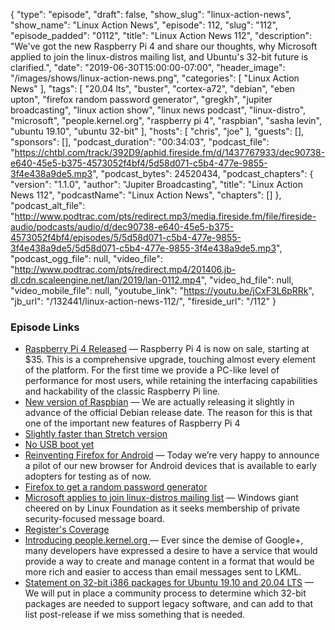 {
  "type": "episode",
  "draft": false,
  "show_slug": "linux-action-news",
  "show_name": "Linux Action News",
  "episode": 112,
  "slug": "112",
  "episode_padded": "0112",
  "title": "Linux Action News 112",
  "description": "We've got the new Raspberry Pi 4 and share our thoughts, why Microsoft applied to join the linux-distros mailing list, and Ubuntu's 32-bit future is clarified.",
  "date": "2019-06-30T15:00:00-07:00",
  "header_image": "/images/shows/linux-action-news.png",
  "categories": [
    "Linux Action News"
  ],
  "tags": [
    "20.04 lts",
    "buster",
    "cortex-a72",
    "debian",
    "eben upton",
    "firefox random password generator",
    "gregkh",
    "jupiter broadcasting",
    "linux action show",
    "linux news podcast",
    "linux-distro",
    "microsoft",
    "people.kernel.org",
    "raspberry pi 4",
    "raspbian",
    "sasha levin",
    "ubuntu 19.10",
    "ubuntu 32-bit"
  ],
  "hosts": [
    "chris",
    "joe"
  ],
  "guests": [],
  "sponsors": [],
  "podcast_duration": "00:34:03",
  "podcast_file": "https://chtbl.com/track/392D9/aphid.fireside.fm/d/1437767933/dec90738-e640-45e5-b375-4573052f4bf4/5d58d071-c5b4-477e-9855-3f4e438a9de5.mp3",
  "podcast_bytes": 24520434,
  "podcast_chapters": {
    "version": "1.1.0",
    "author": "Jupiter Broadcasting",
    "title": "Linux Action News 112",
    "podcastName": "Linux Action News",
    "chapters": []
  },
  "podcast_alt_file": "http://www.podtrac.com/pts/redirect.mp3/media.fireside.fm/file/fireside-audio/podcasts/audio/d/dec90738-e640-45e5-b375-4573052f4bf4/episodes/5/5d58d071-c5b4-477e-9855-3f4e438a9de5/5d58d071-c5b4-477e-9855-3f4e438a9de5.mp3",
  "podcast_ogg_file": null,
  "video_file": "http://www.podtrac.com/pts/redirect.mp4/201406.jb-dl.cdn.scaleengine.net/lan/2019/lan-0112.mp4",
  "video_hd_file": null,
  "video_mobile_file": null,
  "youtube_link": "https://youtu.be/jCxF3L6pRRk",
  "jb_url": "/132441/linux-action-news-112/",
  "fireside_url": "/112"
}


### Episode Links

  * [Raspberry Pi 4 Released](https://www.raspberrypi.org/blog/raspberry-pi-4-on-sale-now-from-35/ "Raspberry Pi 4 Released") — Raspberry Pi 4 is now on sale, starting at $35. This is a comprehensive upgrade, touching almost every element of the platform. For the first time we provide a PC-like level of performance for most users, while retaining the interfacing capabilities and hackability of the classic Raspberry Pi line.
  * [New version of Raspbian](https://www.raspberrypi.org/blog/buster-the-new-version-of-raspbian/ "New version of Raspbian") — We are actually releasing it slightly in advance of the official Debian release date. The reason for this is that one of the important new features of Raspberry Pi 4 
  * [Slightly faster than Stretch version](https://www.phoronix.com/scan.php?page=article&item=raspbian-10-benchmarks "Slightly faster than Stretch version")
  * [No USB boot yet](https://www.raspberrypi.org/blog/raspberry-pi-4-on-sale-now-from-35/#comment-1510410 "No USB boot yet")
  * [Reinventing Firefox for Android](https://blog.mozilla.org/futurereleases/2019/06/27/reinventing-firefox-for-android-a-preview/ "Reinventing Firefox for Android") — Today we’re very happy to announce a pilot of our new browser for Android devices that is available to early adopters for testing as of now. 
  * [Firefox to get a random password generator](https://www.zdnet.com/article/firefox-to-get-a-random-password-generator-like-chrome/ "Firefox to get a random password generator")
  * [Microsoft applies to join linux-distros mailing list](https://www.openwall.com/lists/oss-security/2019/06/26/2 "Microsoft applies to join linux-distros mailing list") — Windows giant cheered on by Linux Foundation as it seeks membership of private security-focused message board.
  * [Register's Coverage](https://www.theregister.co.uk/2019/06/27/microsoft_linux_distro_list/ "Register's Coverage")
  * [Introducing people.kernel.org ](https://people.kernel.org/monsieuricon/introducing-people-kernel-org "Introducing people.kernel.org ") — Ever since the demise of Google+, many developers have expressed a desire to have a service that would provide a way to create and manage content in a format that would be more rich and easier to access than email messages sent to LKML. 
  * [Statement on 32-bit i386 packages for Ubuntu 19.10 and 20.04 LTS](https://ubuntu.com/blog/statement-on-32-bit-i386-packages-for-ubuntu-19-10-and-20-04-lts "Statement on 32-bit i386 packages for Ubuntu 19.10 and 20.04 LTS") — We will put in place a community process to determine which 32-bit packages are needed to support legacy software, and can add to that list post-release if we miss something that is needed.


